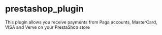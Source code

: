 prestashop_plugin
=================

This plugin allows you receive payments from Paga accounts, MasterCard, VISA and Verve on your PrestaShop store
